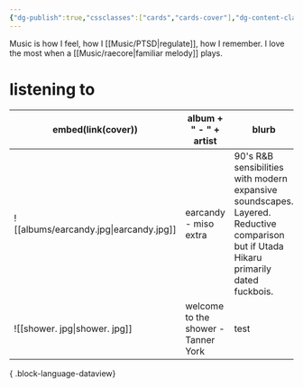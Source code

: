 ```yaml
---
{"dg-publish":true,"cssclasses":["cards","cards-cover"],"dg-content-classes":"cards","permalink":"/music/music/","contentClasses":"cards","dgPassFrontmatter":true}
---
```


Music is how I feel, how I [[Music/PTSD\|regulate]], how I remember. I love the most when a [[Music/raecore\|familiar melody]] plays. 

# listening to 
| embed(link(cover))                     | album + " - " + artist              | blurb                                                                                                                                 |
| -------------------------------------- | ----------------------------------- | ------------------------------------------------------------------------------------------------------------------------------------- |
| ![[albums/earcandy.jpg\|earcandy.jpg]] | earcandy - miso extra               | 90's R&B sensibilities with modern expansive soundscapes. Layered. Reductive comparison but if Utada Hikaru primarily dated fuckbois. |
| ![[shower. jpg\|shower. jpg]]          | welcome to the shower - Tanner York | test                                                                                                                                  |

{ .block-language-dataview}
 
